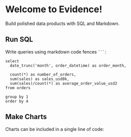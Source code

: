 # Welcome to Evidence!

Build polished data products with SQL and Markdown.

## Run SQL


Write queries using markdown code fences ` ``` `:

```orders_by_month
select
  date_trunc('month', order_datetime) as order_month,

  count(*) as number_of_orders,
  sum(sales) as sales_usd0k,
  sum(sales)/count(*) as average_order_value_usd2
from orders

group by 1 
order by 4
```

## Make Charts

Charts can be included in a single line of code:

<BarChart 
  data={orders_by_month} 
  title = 'Sales by Month, USD' 
  y=sales_usd0k
/>


